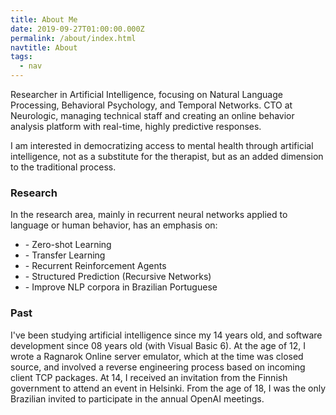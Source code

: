 ```yaml
---
title: About Me
date: 2019-09-27T01:00:00.000Z
permalink: /about/index.html
navtitle: About
tags:
  - nav
---
```

Researcher in Artificial Intelligence, focusing on Natural Language Processing, Behavioral Psychology, and Temporal Networks. CTO at Neurologic, managing technical staff and creating an online behavior analysis platform with real-time, highly predictive responses.

I am interested in democratizing access to mental health through artificial intelligence, not as a substitute for the therapist, but as an added dimension to the traditional process.

### Research
In the research area, mainly in recurrent neural networks applied to language or human behavior, has an emphasis on:

* \- Zero-shot Learning
* \- Transfer Learning
* \- Recurrent Reinforcement Agents
* \- Structured Prediction (Recursive Networks)
* \- Improve NLP corpora in Brazilian Portuguese

### Past
I've been studying artificial intelligence since my 14 years old, and software development since 08 years old (with Visual Basic 6). At the age of 12, I wrote a Ragnarok Online server emulator, which at the time was closed source, and involved a reverse engineering process based on incoming client TCP packages. At 14, I received an invitation from the Finnish government to attend an event in Helsinki. From the age of 18, I was the only Brazilian invited to participate in the annual OpenAI meetings.
